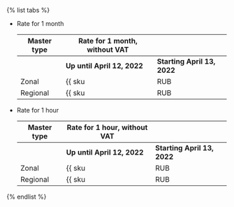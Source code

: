 {% list tabs %}

* Rate for 1 month

  | Master type | Rate for 1 month, without VAT | |
  | --- | --- | --- |
  | | **Up until April 12, 2022** | **Starting April 13, 2022** |
  | Zonal | {{ sku|RUB|mk8s.master.zonal.small|month|string }} | ₽6336.00 |
  | Regional | {{ sku|RUB|mk8s.master.regional.small|month|string }} | ₽16 012.80 |

* Rate for 1 hour

  | Master type | Rate for 1 hour, without VAT | |
  | --- | --- | --- |
  | | **Up until April 12, 2022** | **Starting April 13, 2022** |
  | Zonal | {{ sku|RUB|mk8s.master.zonal.small|string }} | ₽8.80 |
  | Regional | {{ sku|RUB|mk8s.master.regional.small|string }} | ₽22.24 |

{% endlist %}